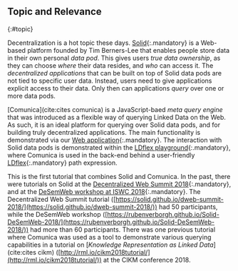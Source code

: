 ## Topic and Relevance
{:#topic}

Decentralization is a hot topic these days.
[Solid](https://solid.mit.edu/){:.mandatory} is a Web-based platform founded by Tim Berners-Lee
that enables people store data in their own personal _data pod_.
This gives users _true data ownership_,
as they can choose _where_ their data resides,
and _who_ can access it.
The _decentralized applications_
that can be built on top of Solid data pods
are not tied to specific user data.
Instead, users need to give applications explicit access to their data.
Only then can applications _query_ over one or more data pods.

[Comunica](cite:cites comunica) is a JavaScript-baed _meta query engine_ that was introduced
as a flexible way of querying Linked Data on the Web.
As such, it is an ideal platform for querying over Solid data pods,
and for building truly decentralized applications.
The main functionality is demonstrated via our [Web application](http://query.linkeddatafragments.org/){:.mandatory}.
The interaction with Solid data pods is demonstrated within the
[LDflex playground](https://solid.github.io/ldflex-playground/){:.mandatory},
where Comunica is used in the back-end behind a user-friendly
[LDflex](https://github.com/solid/query-ldflex){:.mandatory} path expression.

This is the first tutorial that combines Solid and Comunica.
In the past, there were tutorials on Solid at the
[Decentralized Web Summit 2018](https://decentralizedwebsummit2018.sched.com/event/Fg5q/workshop-building-solid-apps-a-hands-on-tutorial){:.mandatory},
and at the [DeSemWeb workshop at ISWC 2018](http://iswc2018.desemweb.org/program/){:.mandatory}.
The Decentralized Web Summit tutorial ([https://solid.github.io/dweb-summit-2018/](https://solid.github.io/dweb-summit-2018/)) had 50 participants,
while the DeSemWeb workshop ([https://rubenverborgh.github.io/Solid-DeSemWeb-2018/](https://rubenverborgh.github.io/Solid-DeSemWeb-2018/))
had more than 60 participants.
There was one previous tutorial where Comunica was used
as a tool to demonstrate various querying capabilities in a tutorial
on [_Knowledge Representation as Linked Data_](cite:cites cikm)
([http://rml.io/cikm2018tutorial/](http://rml.io/cikm2018tutorial/)) at the CIKM conference 2018.
